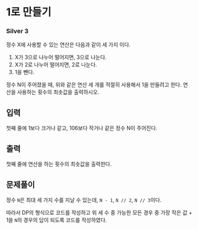 # 1로 만들기

### Silver 3

정수 X에 사용할 수 있는 연산은 다음과 같이 세 가지 이다.

1. X가 3으로 나누어 떨어지면, 3으로 나눈다.
1. X가 2로 나누어 떨어지면, 2로 나눈다.
1. 1을 뺀다.
   
정수 N이 주어졌을 때, 위와 같은 연산 세 개를 적절히 사용해서 1을 만들려고 한다. 연산을 사용하는 횟수의 최솟값을 출력하시오.

## 입력
첫째 줄에 1보다 크거나 같고, 106보다 작거나 같은 정수 N이 주어진다.

## 출력
첫째 줄에 연산을 하는 횟수의 최솟값을 출력한다.

## 문제풀이
정수 `N`은 최대 세 가지 수를 지날 수 있는데, `N - 1`, `N // 2`, `N // 3`이다.

따라서 DP의 형식으로 코드를 작성하고 위 세 수 중 가능한 모든 경우 중 가장 작은 값 + 1을 `N`의 경우의 답이 되도록 코드를 작성하였다.